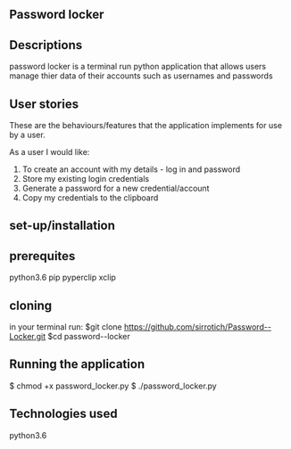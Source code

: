 ## Password locker

## Descriptions

password locker is a terminal run python application that allows users manage thier data of their accounts such as usernames and passwords 

## User stories

These are the behaviours/features that the application implements for use by a user.

As a user I would like:

1. To create an account with my details - log in and password
2. Store my existing login credentials
3. Generate a password for a new credential/account
4. Copy my credentials to the clipboard

## set-up/installation
## prerequites

python3.6
pip
pyperclip
xclip

## cloning

in your terminal run:
$git clone https://github.com/sirrotich/Password--Locker.git
$cd password--locker

## Running the application

  $ chmod +x password_locker.py
  $ ./password_locker.py

## Technologies used

python3.6